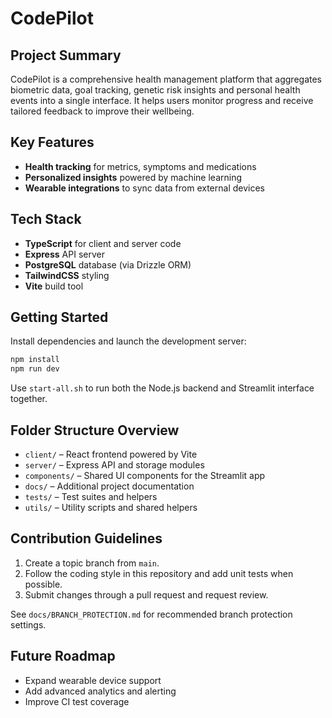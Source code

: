 # CodePilot

## Project Summary

CodePilot is a comprehensive health management platform that aggregates biometric data, goal tracking, genetic risk insights and personal health events into a single interface. It helps users monitor progress and receive tailored feedback to improve their wellbeing.

## Key Features

- **Health tracking** for metrics, symptoms and medications
- **Personalized insights** powered by machine learning
- **Wearable integrations** to sync data from external devices

## Tech Stack

- **TypeScript** for client and server code
- **Express** API server
- **PostgreSQL** database (via Drizzle ORM)
- **TailwindCSS** styling
- **Vite** build tool

## Getting Started

Install dependencies and launch the development server:

```bash
npm install
npm run dev
```

Use `start-all.sh` to run both the Node.js backend and Streamlit interface together.

## Folder Structure Overview

- `client/` – React frontend powered by Vite
- `server/` – Express API and storage modules
- `components/` – Shared UI components for the Streamlit app
- `docs/` – Additional project documentation
- `tests/` – Test suites and helpers
- `utils/` – Utility scripts and shared helpers

## Contribution Guidelines

1. Create a topic branch from `main`.
2. Follow the coding style in this repository and add unit tests when possible.
3. Submit changes through a pull request and request review.

See `docs/BRANCH_PROTECTION.md` for recommended branch protection settings.

## Future Roadmap

- Expand wearable device support
- Add advanced analytics and alerting
- Improve CI test coverage

